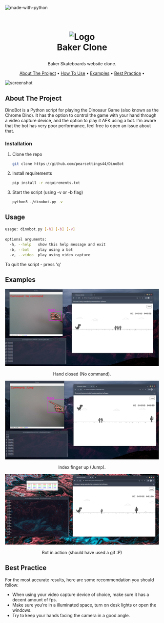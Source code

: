 ![made-with-python](https://img.shields.io/badge/Made%20with-Javascript-lightyellow)

<!-- LOGO -->
<br />
<h1>
<p align="center">
  <img src="https://i.pinimg.com/originals/87/59/a2/8759a28598554bf1662636bed28ddb49.png" alt="Logo" width="140" height="110">
  <br>Baker Clone
</h1>
  <p align="center">
    Baker Skateboards website clone.
    <br />
    </p>
</p>
<p align="center">
  <a href="#about-the-project">About The Project</a> •
  <a href="#usage">How To Use</a> •
  <a href="#examples">Examples</a> •
  <a href="#best-practice">Best Practice</a> •
</p>  

<p align="center">
  
![screenshot](img/clip.gif)
</p>                                                                                                                             
                                                                                                                                                      
## About The Project
DinoBot is a Python script for playing the Dinosaur Game (also known as the Chrome Dino). It has the option to control the game with your hand through a video capture device, and the option to play it AFK using a bot. I'm aware that the bot has very poor performance, feel free to open an issue about that.

### Installation

1. Clone the repo
   ```sh
   git clone https://github.com/pearsettings44/DinoBot
   ```
2. Install requirements
   ```sh
   pip install -r requirements.txt
   ```
3. Start the script (using -v or -b flag)
   ```sh
   python3 ./dinobot.py -v
   ```

## Usage
```sh
usage: dinobot.py [-h] [-b] [-v]

optional arguments:
  -h, --help   show this help message and exit
  -b, --bot    play using a bot
  -v, --video  play using video capture
```
To quit the script - press 'q'

## Examples
![alt text](https://github.com/pearsettings44/DinoBot/blob/main/pic1.png?raw=true)
<p align="center">Hand closed (No command).</p>

![alt text](https://github.com/pearsettings44/DinoBot/blob/main/pic2.png?raw=true)
<p align="center">Index finger up (Jump).</p>

![alt text](https://github.com/pearsettings44/DinoBot/blob/main/pic3.png?raw=true)
<p align="center">Bot in action (should have used a gif :P)</p>


## Best Practice
For the most accurate results, here are some recommendation you should follow:
- When using your video capture device of choice, make sure it has a decent amount of fps.
- Make sure you're in a illuminated space, turn on desk lights or open the windows.
- Try to keep your hands facing the camera in a good angle.
